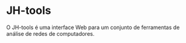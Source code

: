 # JH-tools
O JH-tools é uma interface Web para um conjunto de ferramentas de análise de redes de computadores.
